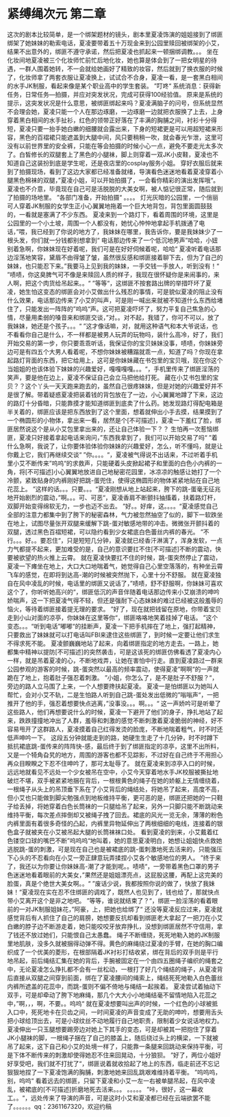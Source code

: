 # 紧缚绳次元 第二章

这次的剧本比较简单，是一个绑架题材的镜头，剧本里夏凌饰演的姐姐接到了绑匪绑架了她妹妹的勒索电话，夏凌要带着五十万现金来到公园里赎回被绑架的小艾，结果不出意外的，绑匪不遵守承诺，然后把夏凌也抓起来一顿捆绑调教。。。
坐在化妆间地夏凌被三个化妆师忙前忙后地化妆，她也算是体会到了一把女明星的待遇，一群人围着她转，不一会就给她画好了精致的妆容，然后就到了换衣服的时候了，化妆师拿了两套衣服让夏凌换上，试试合不合身，夏凌一看，是一套黑白相间的水手JK制服，看起来像是某个职业高中的学生套装。
”叮咚“
系统消息：获得新任务，日常任务—拍摄，并应对突发状况，完成可获得100经验值。
原来是系统的提示，这突发状况是什么意思，被绑匪绑起来吗？夏凌满脑子的问号，但系统显然不会理会她，夏凌只能一个人在那边琢磨，一边琢磨一边就把衣服换了上去，上身穿着黑白相间的水手扯衫，红色的领带正好落在了丰满的胸脯之间，衬衫十分得短，夏凌只要一抬手她白嫩的细腰就会露出来，下身的短裙更是可以用超短裙来形容，黑色的百褶裙只能遮盖到大腿中间，风只要稍稍一吹，就会春光乍泄，这里可没有以前世界里的安全裤，只能在等会拍摄的时候小心一点，避免不要走光太多次了。白皙修长的双腿套上了黑色的小腿袜，脚上则穿着一双JK小皮鞋，夏凌也不知道自己这装扮到底是学生呢，还是夜店里的cosplay服务小姐。
穿好衣服后就来到了拍摄现场，看到了这边大家都已经准备就绪，导演看色迷迷地看着夏凌穿着小腿黑色棉袜的双腿，”夏凌小姐，可以开始拍摄了，一会看你精彩的演出发挥哦“。夏凌也不介意，毕竟现在自己可是活脱脱的大美女啊，被人惦记很正常，随后就到了拍摄的场地里。
”各部门准备，开始拍摄“
。。。。
灯光灰暗的公园里，一个俏丽可人穿着JK制服的女学生正小心翼翼地拖着一个巨大地背包，背包里面圆鼓鼓的，一看就是塞满了不少东西。
夏凌来到一个路灯下，看着周围的环境，这里是公园里的一个小土坡，周围一个人都没有，她忧心忡忡地拿起手机拨通了电话，”喂，我已经到了你说的地方了，我妹妹在哪里，我告诉你，要是我妹妹少了一根头发，你们就一分钱都别想拿到“
电话那边传来了一个低沉地男声”哈哈，小妞别着急啊，你妹妹现在好着呢，我们可是在好好伺候着呢，哈哈“
夏凌听着电话那边淫荡地笑容，黛眉不由得皱了皱，虽然很反感和绑匪接着聊下去，但为了自己的妹妹，也只能忍下来。”我要马上见到我的妹妹，一手交钱一手放人，听到没有！“
”啧啧，你这臭脾气可不像是来赎回人质的样子，我现在很怀疑你是来闹事的，来人啊，把这个肉货给吊起来。。“
”等等“，这绑匪不按套路出牌的举措吓坏了夏凌，她生怕这变态的绑匪会对小艾做出什么残忍的事情，可是貌似夏凌的阻止没有什么效果，电话那边传来了小艾的叫声，可是刚一喊出来就被不知道什么东西给堵住了，只能发出一阵阵的”呜呜“声。这可把夏凌吓坏了，努力平复自己焦急的心情，尽量用柔弱的嗓音来和绑匪交谈，”对。。对不起，我错了，你可不可以，放了我妹妹，她还是个孩子。。。“
”这才像话嘛，对，就用这种语气和本大爷说话，也不看看你自己是什么，不一样都是被男人玩弄的玩物吗，装什么高冷，好了，我们开始交易的第一步，你只要乖乖听话，我保证你的宝贝妹妹没事，啧啧，你妹妹旁边可是有四五个大男人看着呢，不想你妹妹被糟蹋就乖一点，知道了吗？你现在拿起路灯背面的东西，把它给用上，这可是你妹妹藏在书包里的宝贝哦，现在你这个当姐姐的也该体验下妹妹的兴趣爱好，嘎嘎嘎嘎。。。“，手机里传来了绑匪淫荡的笑声，要是他在边上，夏凌不保证自己会立马把他给打死。
藏在小艾书包里的宝贝？？这个丫头一天天跑来跑去的，虽然自己很疼妹妹，但是对她的兴趣爱好并不是很了解。带着疑惑夏凌把装着钱的背包放在了一边，小心翼翼地蹲了下来，这边的路灯十分昏暗，只能靠摸才能知道绑匪到底卖了什么药。她发现路灯得配电箱是半关着的，绑匪应该是把东西放到了这个里面，想着就伸出小手去摸，结果摸到了一个椭圆形的小物体，拿出来一看，居然是个[不可描述]，夏凌一下羞红了脸，绑匪居然说这个是从小艾包里拿出来的，还让自己体验一下？？
生怕再一次惹恼绑匪，夏凌只好接着拿起电话来询问，”东西我拿到了，我们可以开始交易了吗“
”着什么急啊，我说了，让你要体验体验你妹妹的兴趣爱好，怎么，听不懂吗，就是让你戴上它，我们再继续交谈“
”你。。。。“，夏凌被气得说不出话来，不过听着手机里小艾不断传来”呜呜“的求救声，只能硬着头皮掀起裙子和里面的白色小内裤的一角，将[不可描述]小心翼翼地放进自己地秘密花园里，冰凉凉的触感让她打了一个冷颤，紧致贴身的内裤刚好把跳-蛋兜住，使得这椭圆形的物体紧紧地贴在自己地花蕊上。
”这样的话。。。只要。。。“夏凌刚想从地上站起来，胯下的跳-蛋毫无征兆地开始剧烈的震动，”啊。。。可、可恶“，夏凌香肩不断颤抖抽搐着，扶着路灯杆，双脚开始变得绵软无力，一步也迈不出去。
”好。。好痒，这。。。。“夏凌感觉自己全部的注意力都集中到了胯下的秘密森林，气力被忽然抽空了似的，脚下一软跌坐在地上，试图尽量张开双腿来缓解下跳-蛋对敏感地带的冲击。微微张开颤抖着的双腿，透过黑色百褶短裙，可以隐约看到少女裙底白色蕾丝内裤的春光。
”不行。。。好。。要忍住“，只是短短几分钟，夏凌就已经香汗淋漓了，浑身发软，一点力气都提不起来，更加难受的是，自己的意识要扛不住[不可描述]不断的震动，快要被欲望的热火推上云霄。
就在夏凌快要扛不住的时候，跳-蛋突然停止了震动，夏凌一下瘫坐在地上，大口大口地喘着气，她觉得自己心里空落落的，有种坐云霄飞车的感觉，在即将到达高-潮的时候被突然抛下，心里十分不舒服。
就在夏凌独自在风中凌乱的时候，电话里的绑匪又说话了，”啧啧，舒不舒服啊，你妹妹可喜欢这个了，你听听她高兴的“，绑匪低沉的声音伴随着电话那边传来小艾崩溃的呻吟娇喘声，这一下把夏凌气得不轻，但还是强耐下心态妹妹的难过已经被这般羞辱的恼火，等待着绑匪接着提无理的要求。
”好了，现在就把钱留在原地，你带着宝贝走到小山对面的凉亭，你妹妹在这里等你“，绑匪咯咯地笑着挂掉了电话。
”这个变态。。。“听到电话”嘟嘟“的挂断声，夏凌一下把手机摔在了地上，强打起精神，只要救出了妹妹就可以打电话叫FBI来逮住这些绑匪了，到时候一定要让他们求生不得求死不能。
夏凌颤巍巍地站了起来，向着绑匪指定的地方走去。一路上，她都集中精神以提防[不可描述]的突然袭击，可是这该死的绑匪仿佛看透了夏凌内心一样，就是吊着夏凌的心，不断地戏弄，让她在害怕中行走。直到夏凌路过一群来公园参观的游客的时候，跳-蛋突然以最高的频率震动，使得夏凌”啊啊“的一声就跪在了地上，抱着肚子强忍着刺激。
”小姐，你怎么了，是不是肚子不舒服？“，旁边的路人立马围了上来，一个人想要搀扶起夏凌。
夏凌一是怕绑匪以为她叫人帮忙，会对小艾不轨，二是生怕路人听到自己跳-蛋处发出低微的”嗡嗡声“，一把推开了他的手，强忍着想要快点逃离，”没事没。。。啊。。。“
这一声娇吟可是听晕了这些路人，他们再想要说什么的时候，夏凌一下避开了他们的身子，挣扎地站了起来，跌跌撞撞地冲出了人群，羞辱和刺激的感觉不断刺激着夏凌脆弱的神经，好不容易甩开了这群路人，夏凌摸着自己红得发烫的脸庞，不断地喘着粗气，时不时还低声呻吟一下。
这段五分钟就能走到的路，她硬生生走了十几分钟，时不时蹲下抵抗裙底跳-蛋传来的阵阵快-感，最后终于到了绑匪指定的凉亭，这里不出所料，又是一个犄角旮旯的地方，周围的游客也都不见踪影，不过好在自己终于不用担心再众目睽睽之下忍不住呻吟了，那可太耻辱了。
就在夏凌来到凉亭入口的时候，远远地就看见不远处一个少女被吊在空中，小艾今天穿着地水手JK校服被撕扯地破烂不堪，双手被紧紧地捆在背后，一根根黄色的绳子在她的娇躯上无情缠绕着，一根绳子从头上的吊顶垂下系在了小艾背后的绳结处，将她吊了起来，高度不高，但小艾也只能做到脚尖勉强点到地板维持平衡，更可恶的是，绑匪还把她的一只鞋子给丢掉，将她穿着白色长筒袜的一只腿给吊了起来，另外一只脚只能不断跳动来维持平衡，每次差点摔倒却又被绳子拽了回去。裙底的风光一览无余，薄薄的粉色内裤里面有着很多奇怪的凸起，内裤里异物延伸出了两根细细的电线，连接着的银色盒子就被夹在小艾被吊起大腿的长筒袜袜口处。
看到夏凌的到来，小艾戴着红色镂空口球的嘴巴不断”呜呜呜“地叫着，她的意思夏凌明白，她想让姐姐快点救她逃脱跳-蛋的刺激，可是现在自己也是被裙底的跳-蛋刺激地死去活来的，只能强压下心头的不忍看向在小艾一旁正肆意玩弄揉捏小艾各个敏感地位的男人。
”终于来了，我还以为你要让你妹妹高-潮了才能到呢。。啧啧“，一旁带着黑色口罩的男子色迷迷地看着眼前的大美女，”果然还是姐姐漂亮点，这屁股这腰，再配上这完美的脸蛋，真是个绝世大美女啊。。“
”废话少说，我都按照你说的做了，快放了我妹妹！“夏凌现在实在忍不住绑匪的调戏了，既然人也见到了，钱也给了，那就快点带小艾离开这个是非之地吧。
”等等，谁说就结束了？“，绑匪一脸淫荡的看着眼前的一对JK制服姐妹花，”阿豪，上，把她也给绑了“
还没等夏凌反应过来，夏凌就感觉背后有人抓住了自己的肩膀，她想要反抗却看到绑匪老大拿起了一把刀在小艾白嫩的脖子边不断游走着，她只能咬咬牙放弃挣扎，没想到绑匪居然不守信用，拿了钱还不放过她们，只能恨自己太愚蠢。
绳子不断缠绕，死死地勒入她的JK制服里地肌肤，没多久就被捆得动弹不得。黄色的麻绳绕过夏凌的手臂，在她的胸口编织成了一个优美的菱形，在根部隔着JK衬衫打结收紧，绑在背后的双手则是平行地吊起，前后绳结汇集在她的背后，手腕被固定在一个由四五圈绳子编织的绳套之中，无论夏凌怎么挣扎都不会有一丝松动，一根打了好几个绳结的绳子，从夏凌背后直接从双腿之间穿到前面，绑在了夏凌腰间的绳索上，绳结死死地勒入白色蕾丝内裤所遮盖的花蕊中，而跳-蛋则不偏不倚地与绳结一起挨着。
夏凌尝试着抽动下双手，可是却牵动了胯下地麻绳，那几个大大小小地绳结毫不留情地陷入花蕊之中，”啊，，，啊，不要。。呜呜“
就在夏凌想要叫出声的时候，一个红色的小球被抵入口中，死死地卡在贝齿之间，一时间夏凌的声音变成了无助的呻吟，想要用舌头把小球给顶出去，可是小球纹丝不动地履行自己地职责，限制着少女说话地权力。
夏凌伸出一只玉腿想要踢旁边对她上下其手的变态，可是却被其一把抱住了穿着JK小腿袜的脚，一根绳子捆在了自己的膝盖上，随后绕过头上的横梁，一下就被吊了起来，这下自己和小艾的处境一样了，只能靠一条腿来回跳动来保持平衡，可是下体不断传来的刺激却使得她忍不住来回晃动，十分狼狈。
”好了，两位小姐好好享受吧，我们就不打扰了“，绑匪说着就收拾起了地上的东西，临走前还不忘记狠狠地捏了一下夏凌饱满的胸脯，刺激地她来回乱跳艰难维持着平衡。
”呜呜呜，别，呜呜“
看着远去的绑匪，只留下夏凌和小艾一左一右被单腿吊起，在风中凌乱，被裙底的[不可描述]折磨地死去活来。。。
。。。。。
”咔，很好，这一幕收工。。“，远处传来了导演的声音，可是这时小艾和夏凌都已经在云端欲罢不能了。。。。。。qq：2361167320，欢迎约稿

